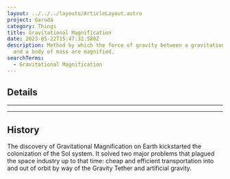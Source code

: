 ```yaml
---
layout: ../../../layouts/ArticleLayout.astro
project: Garuda
category: Things
title: Gravitational Magnification
date: 2023-05-22T15:47:32.580Z
description: Method by which the force of gravity between a gravitational engine
  and a body of mass are magnified.
searchTerms:
  - Gravitational Magnification
---
```

## Details

[use double horizontal rule to add a details pane]::
_____
_____

## History

The discovery of Gravitational Magnification on Earth kickstarted the colonization of the Sol system. It solved two major problems that plagued the space industry up to that time: cheap and efficient transportation into and out of orbit by way of the Gravity Tether and artificial gravity.